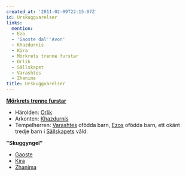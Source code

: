 ```yaml
---
created_at: '2011-02-09T22:15:07Z'
id: Urskuggvarelser
links:
  mention:
  - Ezo
  - 'Gaoste dal''Avon'
  - Khazdurnis
  - Kira
  - Mörkrets trenne furstar
  - Orlik
  - Sällskapet
  - Varashtes
  - Zhanima
title: Urskuggvarelser
---
```


**[Mörkrets trenne furstar]**

-   Härolden: [Orlik]
-   Arkonten: [Khazdurnis]
-   Tempelherren: [Varashtes] ofödda barn, [Ezos] ofödda barn, ett okänt tredje barn i [Sällskapets]
    våld.

**"Skuggyngel"**

-   [Gaoste]
-   [Kira]
-   [Zhanima]

  [Mörkrets trenne furstar]: Mörkrets_trenne_furstar
  [Orlik]: Orlik
  [Khazdurnis]: Khazdurnis
  [Varashtes]: Varashtes
  [Ezos]: Ezo
  [Sällskapets]: Sällskapet
  [Gaoste]: Gaoste_dalAvon
  [Kira]: Kira
  [Zhanima]: Zhanima